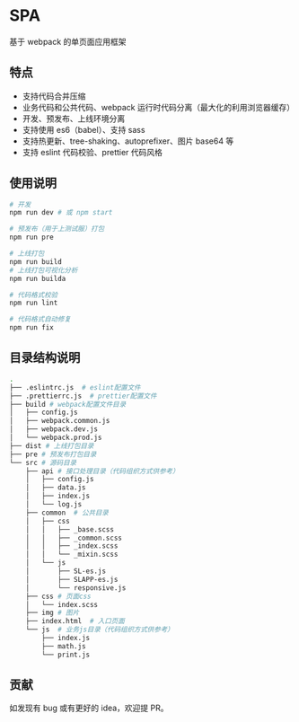 
# SPA

基于 webpack 的单页面应用框架

## 特点

- 支持代码合并压缩
- 业务代码和公共代码、webpack 运行时代码分离（最大化的利用浏览器缓存）
- 开发、预发布、上线环境分离
- 支持使用 es6（babel）、支持 sass
- 支持热更新、tree-shaking、autoprefixer、图片 base64 等
- 支持 eslint 代码校验、prettier 代码风格

## 使用说明

```bash
# 开发
npm run dev # 或 npm start

# 预发布（用于上测试服）打包
npm run pre

# 上线打包
npm run build
# 上线打包可视化分析
npm run builda

# 代码格式校验
npm run lint

# 代码格式自动修复
npm run fix
```

## 目录结构说明

```bash
.
├── .eslintrc.js  # eslint配置文件
├── .prettierrc.js  # prettier配置文件
├── build # webpack配置文件目录
│   ├── config.js
│   ├── webpack.common.js
│   ├── webpack.dev.js
│   └── webpack.prod.js
├── dist # 上线打包目录
├── pre # 预发布打包目录
└── src # 源码目录
    ├── api # 接口处理目录（代码组织方式供参考）
    │   ├── config.js
    │   ├── data.js
    │   ├── index.js
    │   └── log.js
    ├── common  # 公共目录
    │   ├── css
    │   │   ├── _base.scss
    │   │   ├── _common.scss
    │   │   ├── _index.scss
    │   │   └── _mixin.scss
    │   └── js
    │       ├── SL-es.js
    │       ├── SLAPP-es.js
    │       └── responsive.js
    ├── css # 页面css
    │   └── index.scss
    ├── img # 图片
    ├── index.html  # 入口页面
    └── js  # 业务js目录（代码组织方式供参考）
        ├── index.js
        ├── math.js
        └── print.js
```

## 贡献

如发现有 bug 或有更好的 idea，欢迎提 PR。

